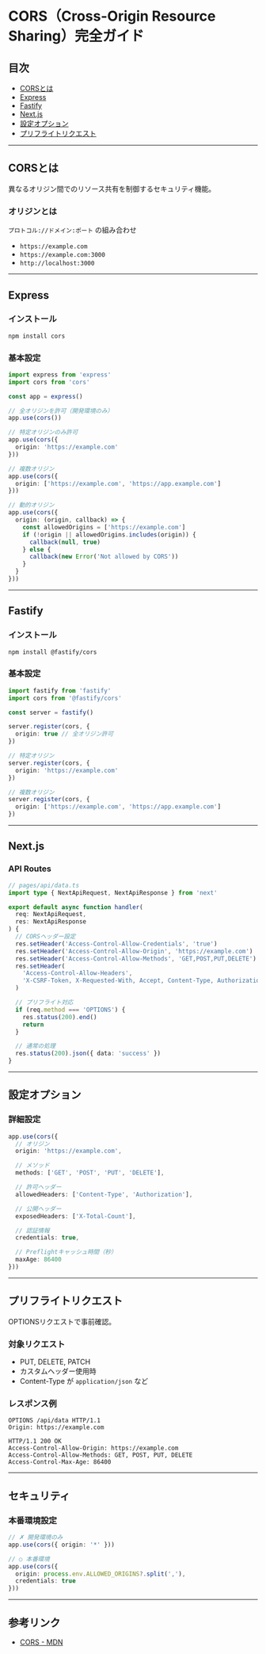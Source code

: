 # CORS（Cross-Origin Resource Sharing）完全ガイド

## 目次
- [CORSとは](#corsとは)
- [Express](#express)
- [Fastify](#fastify)
- [Next.js](#nextjs)
- [設定オプション](#設定オプション)
- [プリフライトリクエスト](#プリフライトリクエスト)

---

## CORSとは

異なるオリジン間でのリソース共有を制御するセキュリティ機能。

### オリジンとは

`プロトコル://ドメイン:ポート` の組み合わせ

- `https://example.com`
- `https://example.com:3000`
- `http://localhost:3000`

---

## Express

### インストール

```bash
npm install cors
```

### 基本設定

```typescript
import express from 'express'
import cors from 'cors'

const app = express()

// 全オリジンを許可（開発環境のみ）
app.use(cors())

// 特定オリジンのみ許可
app.use(cors({
  origin: 'https://example.com'
}))

// 複数オリジン
app.use(cors({
  origin: ['https://example.com', 'https://app.example.com']
}))

// 動的オリジン
app.use(cors({
  origin: (origin, callback) => {
    const allowedOrigins = ['https://example.com']
    if (!origin || allowedOrigins.includes(origin)) {
      callback(null, true)
    } else {
      callback(new Error('Not allowed by CORS'))
    }
  }
}))
```

---

## Fastify

### インストール

```bash
npm install @fastify/cors
```

### 基本設定

```typescript
import fastify from 'fastify'
import cors from '@fastify/cors'

const server = fastify()

server.register(cors, {
  origin: true // 全オリジン許可
})

// 特定オリジン
server.register(cors, {
  origin: 'https://example.com'
})

// 複数オリジン
server.register(cors, {
  origin: ['https://example.com', 'https://app.example.com']
})
```

---

## Next.js

### API Routes

```typescript
// pages/api/data.ts
import type { NextApiRequest, NextApiResponse } from 'next'

export default async function handler(
  req: NextApiRequest,
  res: NextApiResponse
) {
  // CORSヘッダー設定
  res.setHeader('Access-Control-Allow-Credentials', 'true')
  res.setHeader('Access-Control-Allow-Origin', 'https://example.com')
  res.setHeader('Access-Control-Allow-Methods', 'GET,POST,PUT,DELETE')
  res.setHeader(
    'Access-Control-Allow-Headers',
    'X-CSRF-Token, X-Requested-With, Accept, Content-Type, Authorization'
  )

  // プリフライト対応
  if (req.method === 'OPTIONS') {
    res.status(200).end()
    return
  }

  // 通常の処理
  res.status(200).json({ data: 'success' })
}
```

---

## 設定オプション

### 詳細設定

```typescript
app.use(cors({
  // オリジン
  origin: 'https://example.com',

  // メソッド
  methods: ['GET', 'POST', 'PUT', 'DELETE'],

  // 許可ヘッダー
  allowedHeaders: ['Content-Type', 'Authorization'],

  // 公開ヘッダー
  exposedHeaders: ['X-Total-Count'],

  // 認証情報
  credentials: true,

  // Preflightキャッシュ時間（秒）
  maxAge: 86400
}))
```

---

## プリフライトリクエスト

OPTIONSリクエストで事前確認。

### 対象リクエスト
- PUT, DELETE, PATCH
- カスタムヘッダー使用時
- Content-Type が `application/json` など

### レスポンス例

```
OPTIONS /api/data HTTP/1.1
Origin: https://example.com

HTTP/1.1 200 OK
Access-Control-Allow-Origin: https://example.com
Access-Control-Allow-Methods: GET, POST, PUT, DELETE
Access-Control-Max-Age: 86400
```

---

## セキュリティ

### 本番環境設定

```typescript
// ✗ 開発環境のみ
app.use(cors({ origin: '*' }))

// ○ 本番環境
app.use(cors({
  origin: process.env.ALLOWED_ORIGINS?.split(','),
  credentials: true
}))
```

---

## 参考リンク

- [CORS - MDN](https://developer.mozilla.org/en-US/docs/Web/HTTP/CORS)
